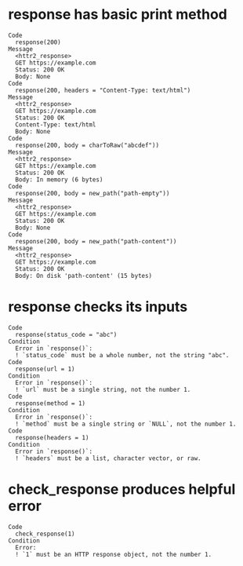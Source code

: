 # response has basic print method

    Code
      response(200)
    Message
      <httr2_response>
      GET https://example.com
      Status: 200 OK
      Body: None
    Code
      response(200, headers = "Content-Type: text/html")
    Message
      <httr2_response>
      GET https://example.com
      Status: 200 OK
      Content-Type: text/html
      Body: None
    Code
      response(200, body = charToRaw("abcdef"))
    Message
      <httr2_response>
      GET https://example.com
      Status: 200 OK
      Body: In memory (6 bytes)
    Code
      response(200, body = new_path("path-empty"))
    Message
      <httr2_response>
      GET https://example.com
      Status: 200 OK
      Body: None
    Code
      response(200, body = new_path("path-content"))
    Message
      <httr2_response>
      GET https://example.com
      Status: 200 OK
      Body: On disk 'path-content' (15 bytes)

# response checks its inputs

    Code
      response(status_code = "abc")
    Condition
      Error in `response()`:
      ! `status_code` must be a whole number, not the string "abc".
    Code
      response(url = 1)
    Condition
      Error in `response()`:
      ! `url` must be a single string, not the number 1.
    Code
      response(method = 1)
    Condition
      Error in `response()`:
      ! `method` must be a single string or `NULL`, not the number 1.
    Code
      response(headers = 1)
    Condition
      Error in `response()`:
      ! `headers` must be a list, character vector, or raw.

# check_response produces helpful error

    Code
      check_response(1)
    Condition
      Error:
      ! `1` must be an HTTP response object, not the number 1.

